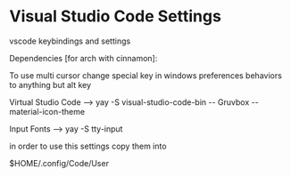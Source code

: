 # Visual Studio Code Settings
vscode keybindings and settings


Dependencies [for arch with cinnamon]:

To use multi cursor change special key in windows preferences behaviors to anything but alt key


Virtual Studio Code --> yay -S visual-studio-code-bin
  -- Gruvbox
  -- material-icon-theme  

Input Fonts -->  yay -S tty-input
 


in order to use this settings copy them into 

$HOME/.config/Code/User
